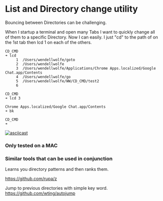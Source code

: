 # List and Directory change utility

Bouncing between Directories can be challenging.

When I startup a terminal and open many Tabs 
I want to quickly change all of them to a specific 
Directory.  Now I can easily.  I just "cd" to the
path of on the 1st tab then lcd 1 on each of the others.

```
CD_CMD
➜ lcd
     1	/Users/wendellwolfe/goto
     2	/Users/wendellwolfe
     3	/Users/wendellwolfe/Applications/Chrome Apps.localized/Google Chat.app/Contents
     4	/Users/wendellwolfe/go
     5	/Users/wendellwolfe/WW/CD_CMD/test2
     6

CD_CMD
➜ lcd 3

Chrome Apps.localized/Google Chat.app/Contents
➜ bk

CD_CMD
➜
```

[![asciicast](https://asciinema.org/a/uLDzFDwjH2PfqBZxo1XIXXL4g.svg)](https://asciinema.org/a/uLDzFDwjH2PfqBZxo1XIXXL4g)

### Only tested on a MAC

### Similar tools that can be used in conjunction

Learns you directory patterns and then ranks them.

https://github.com/rupa/z

Jump to previous directories with simple key word.
https://github.com/wting/autojump

